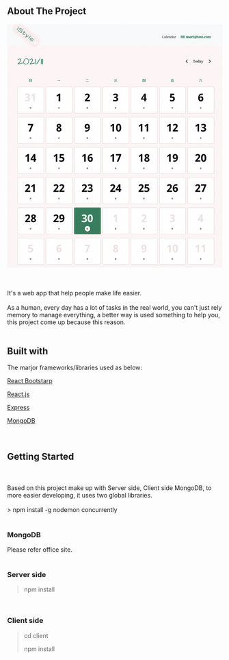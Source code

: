 ﻿## About The Project

![Index page](https://github.com/Ivan77770000/Calendar/blob/main/client/public/mockup/index_page.png?raw=true)

<br>
<br>
It's a web app that help people make life easier.
<br>
<br>
As a human, every day has a lot of tasks in the real world, you can't just rely memory to manage everything, a better way is used something to help you, this project come up because this reason.
<br>
<br>

## Built with

The marjor frameworks/libraries used as below:

[React Bootstarp](https://react-bootstrap-v4.netlify.app)

[React.js](https://reactjs.org)

[Express](https://expressjs.com)

[MongoDB](https://www.mongodb.com)
<br>
<br>
<br>

## Getting Started

<br>
<br>
Based on this project make up with Server side, Client side MongoDB, to more easier developing, it uses two global libraries.
<br>
<br>
> npm install -g nodemon concurrently
<br>
<br>

### MongoDB

Please refer office site.
<br>
<br>

### Server side

> npm install
<br/>

### Client side

> cd client
> 
> npm install
